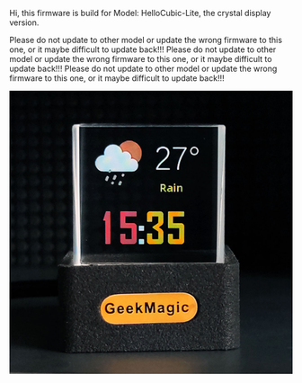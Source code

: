 Hi, this firmware is build for Model:  HelloCubic-Lite, the crystal display version.

Please do not update to other model or update the wrong firmware to this one, or it maybe difficult to update back!!!
Please do not update to other model or update the wrong firmware to this one, or it maybe difficult to update back!!!
Please do not update to other model or update the wrong firmware to this one, or it maybe difficult to update back!!!

![Product image](https://github.com/GeekMagicClock/HelloCubic-Lite/blob/main/image/DSC_0037-600.jpg)
